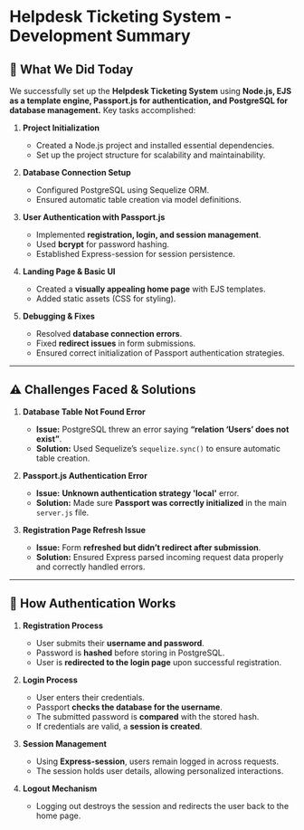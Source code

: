 # Helpdesk Ticketing System - Development Summary

## **📌 What We Did Today**
We successfully set up the **Helpdesk Ticketing System** using **Node.js, EJS as a template engine, Passport.js for authentication, and PostgreSQL for database management.** Key tasks accomplished:

1. **Project Initialization**  
   - Created a Node.js project and installed essential dependencies.
   - Set up the project structure for scalability and maintainability.

2. **Database Connection Setup**  
   - Configured PostgreSQL using Sequelize ORM.
   - Ensured automatic table creation via model definitions.

3. **User Authentication with Passport.js**  
   - Implemented **registration, login, and session management**.
   - Used **bcrypt** for password hashing.
   - Established Express-session for session persistence.

4. **Landing Page & Basic UI**  
   - Created a **visually appealing home page** with EJS templates.
   - Added static assets (CSS for styling).

5. **Debugging & Fixes**  
   - Resolved **database connection errors**.
   - Fixed **redirect issues** in form submissions.
   - Ensured correct initialization of Passport authentication strategies.

---

## **⚠️ Challenges Faced & Solutions**
1. **Database Table Not Found Error**  
   - **Issue:** PostgreSQL threw an error saying **“relation ‘Users’ does not exist”**.  
   - **Solution:** Used Sequelize’s `sequelize.sync()` to ensure automatic table creation.

2. **Passport.js Authentication Error**  
   - **Issue:** **Unknown authentication strategy 'local'** error.  
   - **Solution:** Made sure **Passport was correctly initialized** in the main `server.js` file.

3. **Registration Page Refresh Issue**  
   - **Issue:** Form **refreshed but didn’t redirect after submission**.  
   - **Solution:** Ensured Express parsed incoming request data properly and correctly handled errors.

---

## **🔑 How Authentication Works**
1. **Registration Process**  
   - User submits their **username and password**.
   - Password is **hashed** before storing in PostgreSQL.
   - User is **redirected to the login page** upon successful registration.

2. **Login Process**  
   - User enters their credentials.
   - Passport **checks the database for the username**.
   - The submitted password is **compared** with the stored hash.
   - If credentials are valid, a **session is created**.

3. **Session Management**  
   - Using **Express-session**, users remain logged in across requests.
   - The session holds user details, allowing personalized interactions.

4. **Logout Mechanism**  
   - Logging out destroys the session and redirects the user back to the home page.



